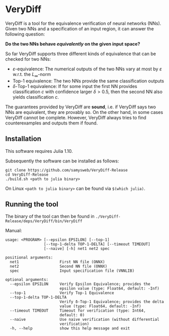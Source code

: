 # VeryDiff

VeryDiff is a tool for the equivalence verification of neural networks (NNs).
Given two NNs and a specification of an input region, it can answer the following question:

**Do the two NNs behave *equivalently* on the given input space?**

So far VeryDiff supports three different kinds of equivalence that can be checked for two NNs:
- $\varepsilon$-equivalence: The numerical outputs of the two NNs vary at most by $\varepsilon$ w.r.t. the $L_\infty$-norm
- Top-1 equivalence: The two NNs provide the same classification outputs
- $\delta$-Top-1 equivalence: If for some input the first NN provides classification $c$ with confidence larger $\delta > 0.5$, then the second NN also yields classification $c$.


The guarantees provided by VeryDiff are **sound**, i.e. if VeryDiff says two NNs are equivalent, they are provably so.
On the other hand, in some cases VeryDiff cannot be complete.
However, VeryDiff always tries to find counterexamples and outputs them if found.

## Installation
This software requires Julia 1.10.

Subsequently the software can be installed as follows:

```
git clone https://github.com/samysweb/VeryDiff-Release
cd VeryDiff-Release
./build.sh <path to julia binary>
```

On Linux `<path to julia binary>` can be found via `$(which julia)`.

## Running the tool

The binary of the tool can then be found in `./VeryDiff-Release/deps/VeryDiff/bin/VeryDiff`

Manual:
```
usage: <PROGRAM> [--epsilon EPSILON] [--top-1]
                 [--top-1-delta TOP-1-DELTA] [--timeout TIMEOUT]
                 [--naive] [-h] net1 net2 spec

positional arguments:
  net1                  First NN file (ONNX)
  net2                  Second NN file (ONNX)
  spec                  Input specification file (VNNLIB)

optional arguments:
  --epsilon EPSILON     Verify Epsilon Equivalence; provides the
                        epsilon value (type: Float64, default: -Inf)
  --top-1               Verify Top-1 Equivalence
  --top-1-delta TOP-1-DELTA
                        Verify δ-Top-1 Equivalence; provides the delta
                        value (type: Float64, default: -Inf)
  --timeout TIMEOUT     Timeout for verification (type: Int64,
                        default: 0)
  --naive               Use naive verification (without differential
                        verification)
  -h, --help            show this help message and exit
```